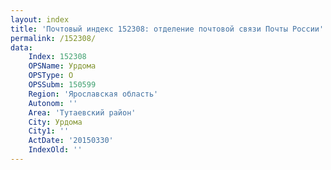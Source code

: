 ```yaml
---
layout: index
title: 'Почтовый индекс 152308: отделение почтовой связи Почты России'
permalink: /152308/
data:
    Index: 152308
    OPSName: Урдома
    OPSType: О
    OPSSubm: 150599
    Region: 'Ярославская область'
    Autonom: ''
    Area: 'Тутаевский район'
    City: Урдома
    City1: ''
    ActDate: '20150330'
    IndexOld: ''
---
```

